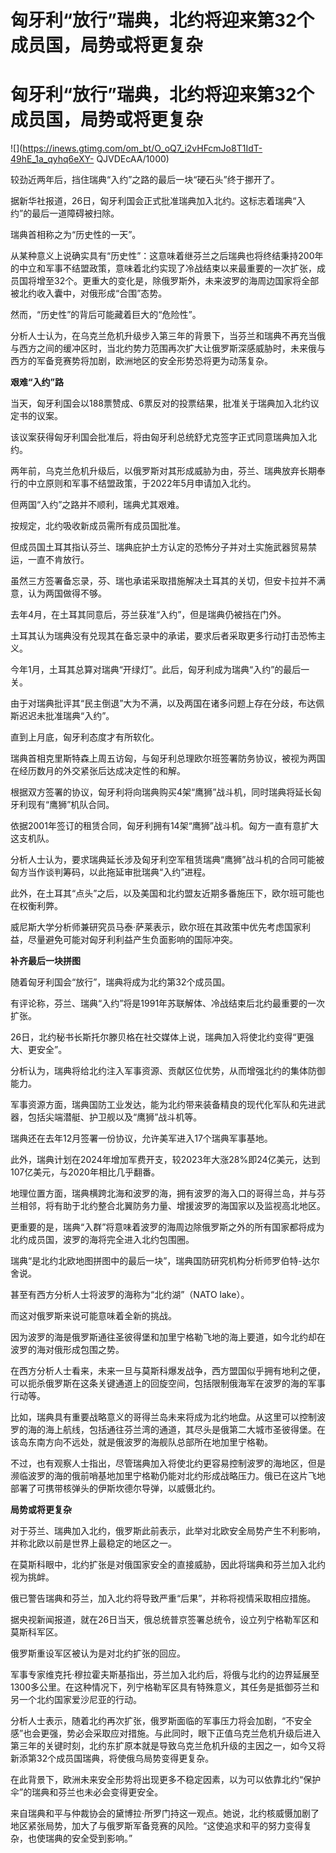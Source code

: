 # 匈牙利“放行”瑞典，北约将迎来第32个成员国，局势或将更复杂

# 匈牙利“放行”瑞典，北约将迎来第32个成员国，局势或将更复杂

![](https://inews.gtimg.com/om_bt/O_oQ7_i2vHFcmJo8T1IdT-49hE_1a_qyhq6eXY-
QJVDEcAA/1000)

较劲近两年后，挡住瑞典“入约”之路的最后一块“硬石头”终于挪开了。

据新华社报道，26日，匈牙利国会正式批准瑞典加入北约。这标志着瑞典“入约”的最后一道障碍被扫除。

瑞典首相称之为“历史性的一天”。

从某种意义上说确实具有“历史性”：这意味着继芬兰之后瑞典也将终结秉持200年的中立和军事不结盟政策，意味着北约实现了冷战结束以来最重要的一次扩张，成员国将增至32个。更重大的变化是，除俄罗斯外，未来波罗的海周边国家将全部被北约收入囊中，对俄形成“合围”态势。

然而，“历史性”的背后可能藏着巨大的“危险性”。

分析人士认为，在乌克兰危机升级步入第三年的背景下，当芬兰和瑞典不再充当俄与西方之间的缓冲区时，当北约势力范围再次扩大让俄罗斯深感威胁时，未来俄与西方的军备竞赛势将加剧，欧洲地区的安全形势恐将更为动荡复杂。

**艰难“入约”路**

当天，匈牙利国会以188票赞成、6票反对的投票结果，批准关于瑞典加入北约议定书的议案。

该议案获得匈牙利国会批准后，将由匈牙利总统舒尤克签字正式同意瑞典加入北约。

两年前，乌克兰危机升级后，以俄罗斯对其形成威胁为由，芬兰、瑞典放弃长期奉行的中立原则和军事不结盟政策，于2022年5月申请加入北约。

但两国“入约”之路并不顺利，瑞典尤其艰难。

按规定，北约吸收新成员需所有成员国批准。

但成员国土耳其指认芬兰、瑞典庇护土方认定的恐怖分子并对土实施武器贸易禁运，一直不肯放行。

虽然三方签署备忘录，芬、瑞也承诺采取措施解决土耳其的关切，但安卡拉并不满意，认为两国做得不够。

去年4月，在土耳其同意后，芬兰获准“入约”，但是瑞典仍被挡在门外。

土耳其认为瑞典没有兑现其在备忘录中的承诺，要求后者采取更多行动打击恐怖主义。

今年1月，土耳其总算对瑞典“开绿灯”。此后，匈牙利成为瑞典“入约”的最后一关。

由于对瑞典批评其“民主倒退”大为不满，以及两国在诸多问题上存在分歧，布达佩斯迟迟未批准瑞典“入约”。

直到上月底，匈牙利态度才有所软化。

瑞典首相克里斯特森上周五访匈，与匈牙利总理欧尔班签署防务协议，被视为两国在经历数月的外交紧张后达成决定性的和解。

根据双方签署的协议，匈牙利将向瑞典购买4架“鹰狮”战斗机，同时瑞典将延长匈牙利现有“鹰狮”机队合同。

依据2001年签订的租赁合同，匈牙利拥有14架“鹰狮”战斗机。匈方一直有意扩大这支机队。

分析人士认为，要求瑞典延长涉及匈牙利空军租赁瑞典“鹰狮”战斗机的合同可能被匈方当作谈判筹码，以此拖延审批瑞典“入约”进程。

此外，在土耳其“点头”之后，以及美国和北约盟友近期多番施压下，欧尔班可能也在权衡利弊。

威尼斯大学分析师兼研究员马泰·萨莱表示，欧尔班在其政策中优先考虑国家利益，尽量避免可能对匈牙利利益产生负面影响的国际冲突。

**补齐最后一块拼图**

随着匈牙利国会“放行”，瑞典将成为北约第32个成员国。

有评论称，芬兰、瑞典“入约”将是1991年苏联解体、冷战结束后北约最重要的一次扩张。

26日，北约秘书长斯托尔滕贝格在社交媒体上说，瑞典加入将使北约变得“更强大、更安全”。

分析认为，瑞典将给北约注入军事资源、贡献区位优势，从而增强北约的集体防御能力。

军事资源方面，瑞典国防工业发达，能为北约带来装备精良的现代化军队和先进武器，包括尖端潜艇、护卫舰以及“鹰狮”战斗机等。

瑞典还在去年12月签署一份协议，允许美军进入17个瑞典军事基地。

此外，瑞典计划在2024年增加军费开支，较2023年大涨28%即24亿美元，达到107亿美元，与2020年相比几乎翻番。

地理位置方面，瑞典横跨北海和波罗的海，拥有波罗的海入口的哥得兰岛，并与芬兰相邻，将有助于北约整合北翼防务力量、增援波罗的海国家以及监视高北地区。

更重要的是，瑞典“入群”将意味着波罗的海周边除俄罗斯之外的所有国家都将成为北约成员国，波罗的海将完全进入北约包围圈。

瑞典“是北约北欧地图拼图中的最后一块”，瑞典国防研究机构分析师罗伯特-达尔舍说。

甚至有西方分析人士将波罗的海称为“北约湖”（NATO lake）。

而这对俄罗斯来说可能意味着全新的挑战。

因为波罗的海是俄罗斯通往圣彼得堡和加里宁格勒飞地的海上要道，如今北约却在波罗的海对俄形成包围之势。

在西方分析人士看来，未来一旦与莫斯科爆发战争，西方盟国似乎拥有地利之便，可以扼杀俄罗斯在这条关键通道上的回旋空间，包括限制俄海军在波罗的海的军事行动等。

比如，瑞典具有重要战略意义的哥得兰岛未来将成为北约地盘。从这里可以控制波罗的海的海上航线，包括通往芬兰湾的通道，其尽头是俄第二大城市圣彼得堡。在该岛东南方向不远处，就是俄波罗的海舰队总部所在地加里宁格勒。

不过，也有观察人士指出，尽管瑞典加入将使北约更容易控制波罗的海地区，但是濒临波罗的海的俄前哨基地加里宁格勒仍能对北约形成战略压力。俄已在这片飞地部署了可携带核弹头的伊斯坎德尔导弹，以威慑北约。

**局势或将更复杂**

对于芬兰、瑞典加入北约，俄罗斯此前表示，此举对北欧安全局势产生不利影响，并称北欧以前是世界上最稳定的地区之一。

在莫斯科眼中，北约扩张是对俄国家安全的直接威胁，因此将瑞典和芬兰加入北约视为挑衅。

俄已警告瑞典和芬兰，加入北约将导致严重“后果”，并称将视情采取相应措施。

据央视新闻报道，就在26日当天，俄总统普京签署总统令，设立列宁格勒军区和莫斯科军区。

俄罗斯重设军区被认为是对北约扩张的回应。

军事专家维克托·穆拉霍夫斯基指出，芬兰加入北约后，将俄与北约的边界延展至1300多公里。在这种情况下，列宁格勒军区具有特殊意义，其任务是抵御芬兰和另一个北约国家爱沙尼亚的行动。

分析人士表示，随着北约再次扩张，俄罗斯面临的军事压力将会加剧，“不安全感”也会更强，势必会采取应对措施。与此同时，眼下正值乌克兰危机升级后进入第三年的关键时刻，北约东扩原本就是导致乌克兰危机升级的主因之一，如今又将新添第32个成员国瑞典，将使俄乌局势变得更复杂。

在此背景下，欧洲未来安全形势将出现更多不稳定因素，以为可以依靠北约“保护伞”的瑞典和芬兰也未必会变得更安全。

来自瑞典和平与仲裁协会的黛博拉·所罗门持这一观点。她说，北约核威慑加剧了地区紧张局势，加大了与俄罗斯军备竞赛的风险。“这使追求和平的努力变得复杂，也使瑞典的安全受到影响。”


